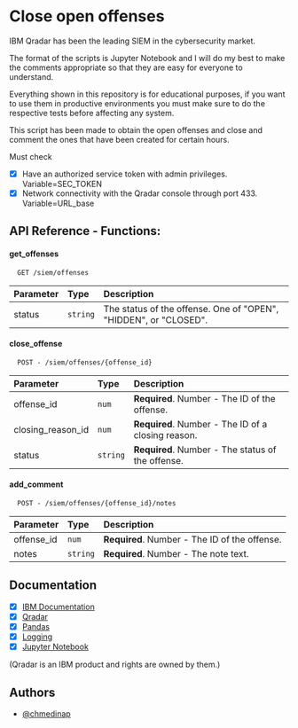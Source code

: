 # Close open offenses

IBM Qradar has been the leading SIEM in the cybersecurity market. 

The format of the scripts is Jupyter Notebook and I will do my best to make the comments appropriate so that they are easy for everyone to understand. 

Everything shown in this repository is for educational purposes, if you want to use them in productive environments you must make sure to do the respective tests before affecting any system.

This script has been made to obtain the open offenses and close and comment the ones that have been created for certain hours.

Must check

- [x]  Have an authorized service token with admin privileges. Variable=SEC_TOKEN
- [x]  Network connectivity with the Qradar console through port 433. Variable=URL_base

## API Reference - Functions:

#### get_offenses

```https
  GET /siem/offenses
```

| Parameter | Type     | Description                |
| :-------- | :------- | :------------------------- |
| status     | `string` | The status of the offense. One of "OPEN", "HIDDEN", or "CLOSED". |

#### close_offense

```https
  POST - /siem/offenses/{offense_id}
```

| Parameter | Type     | Description                       |
| :-------- | :------- | :-------------------------------- |
| offense_id      | `num` | **Required**. Number - The ID of the offense.|
| closing_reason_id      | `num` | **Required**. Number - The ID of a closing reason. |
| status      | `string` | **Required**. Number - The status of the offense. |


#### add_comment

```https
  POST - /siem/offenses/{offense_id}/notes
```

| Parameter | Type     | Description                       |
| :-------- | :------- | :-------------------------------- |
| offense_id      | `num` | **Required**. Number - The ID of the offense.|
| notes      | `string` | **Required**. Number - The note text. |


## Documentation

- [x] [IBM Documentation](https://www.ibm.com/docs/en/qsip/7.3.3?topic=api-restful-overview)
- [x] [Qradar](https://www.ibm.com/community/qradar/)
- [x] [Pandas](https://pandas.pydata.org/docs/reference/index.html)
- [x] [Logging](https://docs.python.org/3/library/logging.html)
- [x] [Jupyter Notebook](https://jupyter.org/notebook.html)

(Qradar is an IBM product and rights are owned by them.)


## Authors

- [@chmedinap](https://www.github.com/chmedinap)

